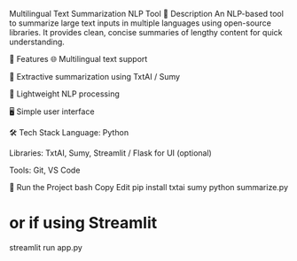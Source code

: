 Multilingual Text Summarization NLP Tool
📝 Description
An NLP-based tool to summarize large text inputs in multiple languages using open-source libraries. It provides clean, concise summaries of lengthy content for quick understanding.

🚀 Features
🌐 Multilingual text support

📑 Extractive summarization using TxtAI / Sumy

🧠 Lightweight NLP processing

🖥️ Simple user interface

🛠️ Tech Stack
Language: Python

Libraries: TxtAI, Sumy, Streamlit / Flask for UI (optional)

Tools: Git, VS Code

🔧 Run the Project
bash
Copy
Edit
pip install txtai sumy
python summarize.py
# or if using Streamlit
streamlit run app.py
